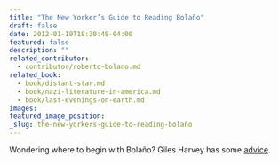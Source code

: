 ```yaml
---
title: "The New Yorker’s Guide to Reading Bolaño"
draft: false
date: 2012-01-19T18:30:48-04:00
featured: false
description: ""
related_contributor:
  - contributor/roberto-bolano.md
related_book:
  - book/distant-star.md
  - book/nazi-literature-in-america.md
  - book/last-evenings-on-earth.md
images:
featured_image_position: 
_slug: the-new-yorkers-guide-to-reading-bolaño
---
```


Wondering where to begin with Bolaño? Giles Harvey has some [advice](http://www.newyorker.com/online/blogs/books/2012/01/in-the-labyrinth-a-users-guide-to-bolano.html).

